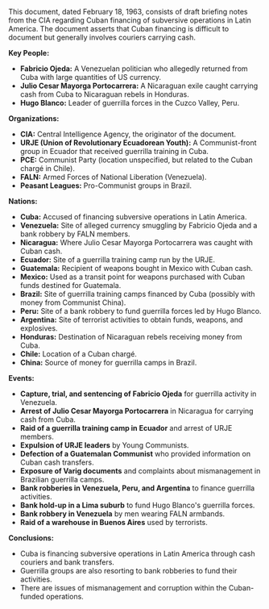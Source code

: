 This document, dated February 18, 1963, consists of draft briefing notes from the CIA regarding Cuban financing of subversive operations in Latin America. The document asserts that Cuban financing is difficult to document but generally involves couriers carrying cash.

**Key People:**

*   **Fabricio Ojeda:** A Venezuelan politician who allegedly returned from Cuba with large quantities of US currency.
*   **Julio Cesar Mayorga Portocarrera:** A Nicaraguan exile caught carrying cash from Cuba to Nicaraguan rebels in Honduras.
*   **Hugo Blanco:** Leader of guerrilla forces in the Cuzco Valley, Peru.

**Organizations:**

*   **CIA:** Central Intelligence Agency, the originator of the document.
*   **URJE (Union of Revolutionary Ecuadorean Youth):** A Communist-front group in Ecuador that received guerrilla training in Cuba.
*   **PCE:** Communist Party (location unspecified, but related to the Cuban chargé in Chile).
*   **FALN:** Armed Forces of National Liberation (Venezuela).
*   **Peasant Leagues:** Pro-Communist groups in Brazil.

**Nations:**

*   **Cuba:** Accused of financing subversive operations in Latin America.
*   **Venezuela:** Site of alleged currency smuggling by Fabricio Ojeda and a bank robbery by FALN members.
*   **Nicaragua:** Where Julio Cesar Mayorga Portocarrera was caught with Cuban cash.
*   **Ecuador:** Site of a guerrilla training camp run by the URJE.
*   **Guatemala:** Recipient of weapons bought in Mexico with Cuban cash.
*   **Mexico:** Used as a transit point for weapons purchased with Cuban funds destined for Guatemala.
*   **Brazil:** Site of guerrilla training camps financed by Cuba (possibly with money from Communist China).
*   **Peru:** Site of a bank robbery to fund guerrilla forces led by Hugo Blanco.
*   **Argentina:** Site of terrorist activities to obtain funds, weapons, and explosives.
*   **Honduras:** Destination of Nicaraguan rebels receiving money from Cuba.
*   **Chile:** Location of a Cuban chargé.
*   **China:** Source of money for guerrilla camps in Brazil.

**Events:**

*   **Capture, trial, and sentencing of Fabricio Ojeda** for guerrilla activity in Venezuela.
*   **Arrest of Julio Cesar Mayorga Portocarrera** in Nicaragua for carrying cash from Cuba.
*   **Raid of a guerrilla training camp in Ecuador** and arrest of URJE members.
*   **Expulsion of URJE leaders** by Young Communists.
*   **Defection of a Guatemalan Communist** who provided information on Cuban cash transfers.
*   **Exposure of Varig documents** and complaints about mismanagement in Brazilian guerrilla camps.
*   **Bank robberies in Venezuela, Peru, and Argentina** to finance guerrilla activities.
*   **Bank hold-up in a Lima suburb** to fund Hugo Blanco's guerrilla forces.
*   **Bank robbery in Venezuela** by men wearing FALN armbands.
*   **Raid of a warehouse in Buenos Aires** used by terrorists.

**Conclusions:**

*   Cuba is financing subversive operations in Latin America through cash couriers and bank transfers.
*   Guerrilla groups are also resorting to bank robberies to fund their activities.
*   There are issues of mismanagement and corruption within the Cuban-funded operations.
